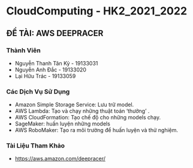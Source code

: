 # CloudComputing - HK2_2021_2022
## ĐỀ TÀI: AWS DEEPRACER
### Thành Viên
- Nguyễn Thanh Tân Kỷ - 19133031
- Nguyễn Anh Đắc - 19133020
- Lại Hữu Trác - 19133059
### Các Dịch Vụ Sử Dụng
- Amazon Simple Storage Service: Lưu trữ model.
- AWS Lambda: Tạo và chạy những thuật toán ‘thưởng’ .
- AWS CloudFormation: Tạo chế độ cho những models chạy.
- SageMaker: huấn luyện những models
- AWS RoboMaker: Tạo ra môi trường để huấn luyện và thử nghiệm.
### Tài Liệu Tham Khảo
- https://aws.amazon.com/deepracer/
